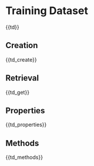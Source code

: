 # Training Dataset

{{td}}

## Creation

{{td_create}}

## Retrieval

{{td_get}}

## Properties

{{td_properties}}

## Methods

{{td_methods}}
